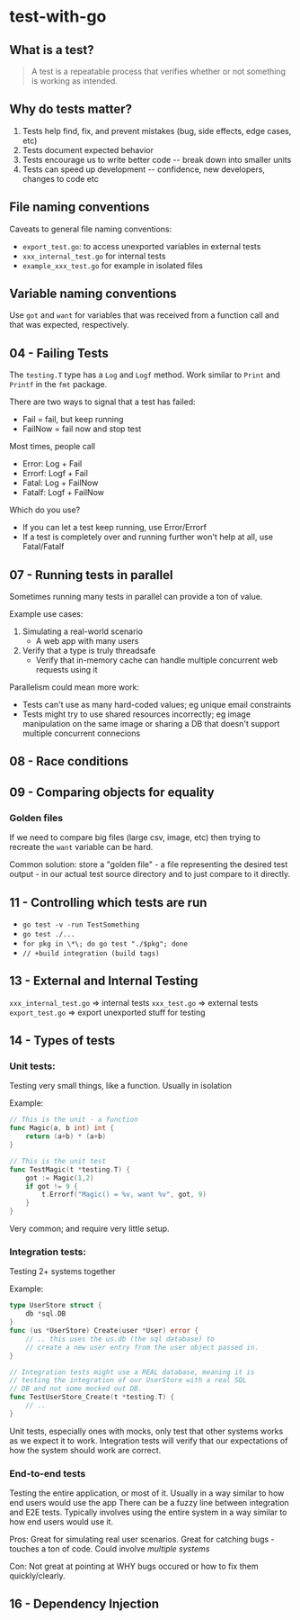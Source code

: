 # test-with-go

## What is a test?

> A test is a repeatable process that verifies whether or not something is working as intended.

## Why do tests matter?

1. Tests help find, fix, and prevent mistakes (bug, side effects, edge cases, etc)
2. Tests document expected behavior
3. Tests encourage us to write better code -- break down into smaller units
4. Tests can speed up development -- confidence, new developers, changes to code etc

## File naming conventions

Caveats to general file naming conventions:

- `export_test.go`: to access unexported variables in external tests
- `xxx_internal_test.go` for internal tests
- `example_xxx_test.go` for example in isolated files

## Variable naming conventions

Use `got` and `want` for variables that was received from a function call and that was expected, respectively.


## 04 - Failing Tests

The `testing.T` type has a `Log` and `Logf` method. Work similar to `Print` and `Printf` in the `fmt` package.

There are two ways to signal that a test has failed:
- Fail = fail, but keep running
- FailNow = fail now and stop test

Most times, people call
- Error: Log + Fail
- Errorf: Logf + Fail
- Fatal: Log + FailNow
- Fatalf: Logf + FailNow

Which do you use?
- If you can let a test keep running, use Error/Errorf
- If a test is completely over and running further won't help at all, use Fatal/Fatalf

## 07 - Running tests in parallel

Sometimes running many tests in parallel can provide a ton of value.

Example use cases:
1. Simulating a real-world scenario
    - A web app with many users
2. Verify that a type is truly threadsafe
    - Verify that in-memory cache can handle multiple concurrent web requests using it

Parallelism could mean more work:
- Tests can't use as many hard-coded values; eg unique email constraints
- Tests might try to use shared resources incorrectly; eg image manipulation on the same image or sharing a DB that doesn't support multiple concurrent connecions

## 08 - Race conditions


## 09 - Comparing objects for equality

### Golden files

If we need to compare big files (large csv, image, etc) then trying to recreate the `want` variable can be hard.

Common solution: store a "golden file" - a file representing the desired test output - in our actual test source directory
and to just compare to it directly.

## 11 - Controlling which tests are run

- `go test -v -run TestSomething`
- `go test ./...`
- `for pkg in \*\; do go test "./$pkg"; done`
- `// +build integration (build tags)`

## 13 - External and Internal Testing

`xxx_internal_test.go` => internal tests
`xxx_test.go` => external tests
`export_test.go` => export unexported stuff for testing

## 14 - Types of tests

### Unit tests: 

Testing very small things, like a function. Usually in isolation

Example:

```go
// This is the unit - a function
func Magic(a, b int) int {
    return (a+b) * (a+b)
}

// This is the unit test
func TestMagic(t *testing.T) {
    got := Magic(1,2)
    if got != 9 {
        t.Errorf("Magic() = %v, want %v", got, 9)
    }
}
```

Very common; and require very little setup.

### Integration tests:

Testing 2+ systems together

Example:
```go
type UserStore struct {
    db *sql.DB
}
func (us *UserStore) Create(user *User) error {
    // .. this uses the us.db (the sql database) to 
    // create a new user entry from the user object passed in.
}

// Integration tests might use a REAL database, meaning it is 
// testing the integration of our UserStore with a real SQL
// DB and not some mocked out DB.
func TestUserStore_Create(t *testing.T) {
    // ..
}
```

Unit tests, especially ones with  mocks, only test that other systems works as we expect it to work.
Integration tests will verify that our expectations of how the system should work are correct.

### End-to-end tests

Testing the entire application, or most of it. 
Usually in a way similar to how end users would use the app
There can be a fuzzy line between integration and E2E tests. Typically involves using the entire system in a way similar to how end users would use it.

Pros:
Great for simulating real user scenarios.
Great for catching bugs - touches a ton of code.
Could involve *multiple systems* 

Con:
Not great at pointing at WHY bugs occured or how to fix them quickly/clearly.

## 16 - Dependency Injection


